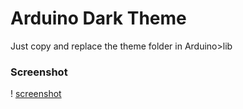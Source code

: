 # Arduino Dark Theme
Just copy and replace the theme folder in Arduino>lib
### Screenshot
! [screenshot](https://raw.githubusercontent.com/Araon/ArduinoDarkTheme/main/arduino%20dark.png)

